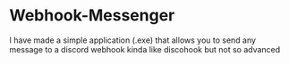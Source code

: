 # Webhook-Messenger
I have made a simple application (.exe) that allows you to send any message to a discord webhook kinda like discohook but not so advanced 
